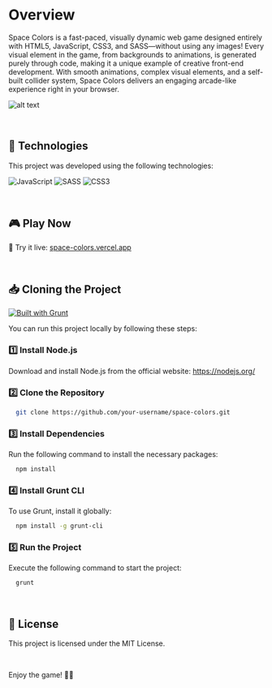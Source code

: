 # Overview

Space Colors is a fast-paced, visually dynamic web game designed entirely with HTML5, JavaScript, CSS3, and SASS—without using any images! Every visual element in the game, from backgrounds to animations, is generated purely through code, making it a unique example of creative front-end development. With smooth animations, complex visual elements, and a self-built collider system, Space Colors delivers an engaging arcade-like experience right in your browser.

![alt text](https://mir-s3-cdn-cf.behance.net/project_modules/max_1200/2c2914140842509.62491144b141e.gif)

<br>

## 🚀 Technologies
This project was developed using the following technologies:

![JavaScript](https://img.shields.io/badge/JavaScript-F7DF1E?style=for-the-badge&logo=JavaScript&logoColor=black)
![SASS](https://img.shields.io/badge/SASS-hotpink.svg?style=for-the-badge&logo=SASS&logoColor=white)
![CSS3](https://img.shields.io/badge/css3-%231572B6.svg?style=for-the-badge&logo=css3&logoColor=white)

<br>

## 🎮 Play Now

🔗 Try it live: [space-colors.vercel.app](http://space-colors.vercel.app) 

<br>

## 📥 Cloning the Project

[![Built with Grunt](https://cdn.gruntjs.com/builtwith.png)](http://gruntjs.com/)

You can run this project locally by following these steps:

### 1️⃣ Install Node.js

Download and install Node.js from the official website:
https://nodejs.org/

### 2️⃣ Clone the Repository

```bash
  git clone https://github.com/your-username/space-colors.git
```

### 3️⃣ Install Dependencies

Run the following command to install the necessary packages:
```bash
  npm install
```

### 4️⃣ Install Grunt CLI

To use Grunt, install it globally:

```bash
  npm install -g grunt-cli
```

### 5️⃣ Run the Project

Execute the following command to start the project:
```bash
  grunt
```

<br>

## 📜 License

This project is licensed under the MIT License.

<br>

Enjoy the game! 🚀🎨









